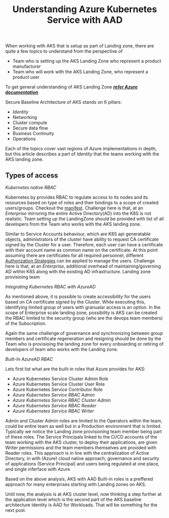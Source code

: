 ﻿---
layout: post
title: Understanding Azure Kubernetes Service with AAD
---
<!-- Post Content -->

When working with AKS that is setup as part of Landing zone, there are quite a few topics to understand from the perspective of 
- Team who is setting up the AKS Landing Zone who represent a product manufacturer
- Team who will work with the AKS Landing Zone, who represent a product user

To get general understanding of AKS Landing Zone ***[refer Azure documentation](https://docs.microsoft.com/en-us/azure/cloud-adoption-framework/scenarios/aks/enterprise-scale-landing-zone#deploy-enterprise-scale-for-aks)***

Secure Baseline Architecture of AKS stands on 6 pillars:
- *Identity*
- Networking
- Cluster compute
- Secure data flow
- Business Continuity
- Operations

Each of the topics cover vast regions of Azure implementations in depth, but this article describes a part of *Identity* that the teams working with the AKS landing zone.

## Types of access

_Kubernetes native RBAC_

Kubernetes by provides RBAC to regulate access to its nodes and its resources based on type of roles and their bindings to a scope of created users/groups. Checkout the [manifest](https://kubernetes.io/docs/reference/access-authn-authz/rbac/#restrictions-on-role-binding-creation-or-update). Challenge here is that, at an *Enterprise* mirroring the entire Active Directory(AD) into the K8S is not realistic. Team setting up the LandingZone should be provided with list of all developers from the Team who works with the AKS landing zone.

Similar to Service Accounts behaviour, which are K8S api generatable objects, administrators of the cluster have ability to request CA certificate signed by the Cluster for a user. Therefore, each user can have a certificate with their account name as common name on the certificate. At this point assuming there are certificates for all required personnel, different [Authorization Strategies](https://kubernetes.io/docs/reference/access-authn-authz/authentication/#authentication-strategies) can be applied to manage the users. Challenge here is that, at an *Enterprise*, additional overhead of maintaining/governing AD within K8S along with the existing AD infrastructure. Landing zone provisioing team 

_Integrating Kubernetes RBAC with AzureAD_

As mentioned above, it is possible to create accessibility for the users based on CA certificate signed by the Cluster. While executing this, identifying limited group of users with granualar access is an option. In the scope of Enterprise scale landing zone, possibility is AKS can be created the RBAC limited to the security group (who are the devops team members) of the Subscription. 

Again the same challenge of governance and synchronizing between group members and certificate regeneration and resigning should be done by the Team who is provisioing the landing zone for every onboarding or retiring of developers of team who works with the Landing zone. 

_Built-In AzureAD RBAC_

Lets first list what are the built-in roles that Azure provides for AKS:
- Azure Kubernetes Service Cluster Admin Role
- Azure Kubernetes Service Cluster User Role
- Azure Kubernetes Service Contributor Role
- *Azure Kubernetes Service RBAC Admin*
- *Azure Kubernetes Service RBAC Cluster Admin*
- *Azure Kubernetes Service RBAC Reader*
- *Azure Kubernetes Service RBAC Writer*

Admin and Cluster Admin roles are limited to the Operators within the team, could be entire team as well but in a Production environment that is limited. Typically we notice the Landing zone provisioning team member being part of these roles. The Service Principals linked to the CI/CD accounts of the team working with the AKS cluster, to deploy their applications, are given Writer permissions and the team members themselves are provided with Reader roles. This approach is in line with the centralization of Active Directory, in with (Azure) cloud native approach, governance and security of applications (Service Principal) and users being regulated at one place, and single inferface with Azure 

Based on the above analysis, AKS with AAD Built-in roles is a preffered approach for many enterprises starting with Landing zones on AKS.

Until now, the analysis is at AKS cluster level, now thinking a step further at the application level which is the second part of the AKS baseline architecture Identity is AAD for Workloads. That will be something for the next post.